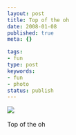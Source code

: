 ```yaml
---
layout: post
title: Top of the oh
date: 2008-01-08
published: true
meta: {}

tags:
- fun
type: post
keywords:
- fun
- photo
status: publish
---
```

![](http://4.media.tumblr.com/4Lbi8pbnE3yv5r12Me3ydh7j_400.jpg)<br /><br />Top of the oh
